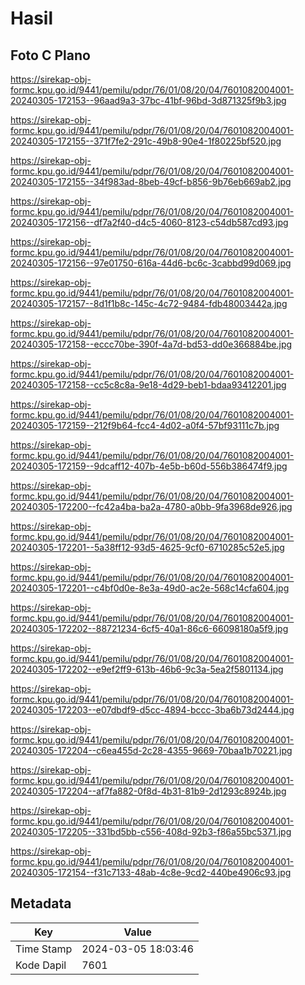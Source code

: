 # Hasil

## Foto C Plano

https://sirekap-obj-formc.kpu.go.id/9441/pemilu/pdpr/76/01/08/20/04/7601082004001-20240305-172153--96aad9a3-37bc-41bf-96bd-3d871325f9b3.jpg

https://sirekap-obj-formc.kpu.go.id/9441/pemilu/pdpr/76/01/08/20/04/7601082004001-20240305-172155--371f7fe2-291c-49b8-90e4-1f80225bf520.jpg

https://sirekap-obj-formc.kpu.go.id/9441/pemilu/pdpr/76/01/08/20/04/7601082004001-20240305-172155--34f983ad-8beb-49cf-b856-9b76eb669ab2.jpg

https://sirekap-obj-formc.kpu.go.id/9441/pemilu/pdpr/76/01/08/20/04/7601082004001-20240305-172156--df7a2f40-d4c5-4060-8123-c54db587cd93.jpg

https://sirekap-obj-formc.kpu.go.id/9441/pemilu/pdpr/76/01/08/20/04/7601082004001-20240305-172156--97e01750-616a-44d6-bc6c-3cabbd99d069.jpg

https://sirekap-obj-formc.kpu.go.id/9441/pemilu/pdpr/76/01/08/20/04/7601082004001-20240305-172157--8d1f1b8c-145c-4c72-9484-fdb48003442a.jpg

https://sirekap-obj-formc.kpu.go.id/9441/pemilu/pdpr/76/01/08/20/04/7601082004001-20240305-172158--eccc70be-390f-4a7d-bd53-dd0e366884be.jpg

https://sirekap-obj-formc.kpu.go.id/9441/pemilu/pdpr/76/01/08/20/04/7601082004001-20240305-172158--cc5c8c8a-9e18-4d29-beb1-bdaa93412201.jpg

https://sirekap-obj-formc.kpu.go.id/9441/pemilu/pdpr/76/01/08/20/04/7601082004001-20240305-172159--212f9b64-fcc4-4d02-a0f4-57bf93111c7b.jpg

https://sirekap-obj-formc.kpu.go.id/9441/pemilu/pdpr/76/01/08/20/04/7601082004001-20240305-172159--9dcaff12-407b-4e5b-b60d-556b386474f9.jpg

https://sirekap-obj-formc.kpu.go.id/9441/pemilu/pdpr/76/01/08/20/04/7601082004001-20240305-172200--fc42a4ba-ba2a-4780-a0bb-9fa3968de926.jpg

https://sirekap-obj-formc.kpu.go.id/9441/pemilu/pdpr/76/01/08/20/04/7601082004001-20240305-172201--5a38ff12-93d5-4625-9cf0-6710285c52e5.jpg

https://sirekap-obj-formc.kpu.go.id/9441/pemilu/pdpr/76/01/08/20/04/7601082004001-20240305-172201--c4bf0d0e-8e3a-49d0-ac2e-568c14cfa604.jpg

https://sirekap-obj-formc.kpu.go.id/9441/pemilu/pdpr/76/01/08/20/04/7601082004001-20240305-172202--88721234-6cf5-40a1-86c6-66098180a5f9.jpg

https://sirekap-obj-formc.kpu.go.id/9441/pemilu/pdpr/76/01/08/20/04/7601082004001-20240305-172202--e9ef2ff9-613b-46b6-9c3a-5ea2f5801134.jpg

https://sirekap-obj-formc.kpu.go.id/9441/pemilu/pdpr/76/01/08/20/04/7601082004001-20240305-172203--e07dbdf9-d5cc-4894-bccc-3ba6b73d2444.jpg

https://sirekap-obj-formc.kpu.go.id/9441/pemilu/pdpr/76/01/08/20/04/7601082004001-20240305-172204--c6ea455d-2c28-4355-9669-70baa1b70221.jpg

https://sirekap-obj-formc.kpu.go.id/9441/pemilu/pdpr/76/01/08/20/04/7601082004001-20240305-172204--af7fa882-0f8d-4b31-81b9-2d1293c8924b.jpg

https://sirekap-obj-formc.kpu.go.id/9441/pemilu/pdpr/76/01/08/20/04/7601082004001-20240305-172205--331bd5bb-c556-408d-92b3-f86a55bc5371.jpg

https://sirekap-obj-formc.kpu.go.id/9441/pemilu/pdpr/76/01/08/20/04/7601082004001-20240305-172154--f31c7133-48ab-4c8e-9cd2-440be4906c93.jpg


## Metadata

| Key        | Value               |
| ---------- | ------------------- |
| Time Stamp | 2024-03-05 18:03:46 |
| Kode Dapil | 7601                |



